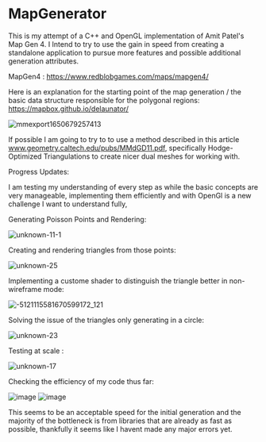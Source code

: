 # MapGenerator
This is my attempt of a C++ and OpenGL implementation of Amit Patel's Map Gen 4. I Intend to try to use the gain in speed from creating a standalone application to pursue more features and possible additional generation attributes.

MapGen4 : https://www.redblobgames.com/maps/mapgen4/

Here is an explanation for the starting point of the map generation / the basic data structure responsible for the polygonal regions:
https://mapbox.github.io/delaunator/




![mmexport1650679257413](https://user-images.githubusercontent.com/6415123/168144723-3bc0466c-2f56-4e9e-82c6-276859f281de.jpg)


If possible I am going to try to to use a method described in this article www.geometry.caltech.edu/pubs/MMdGD11.pdf, specifically Hodge-Optimized Triangulations to create nicer dual meshes for working with.

Progress Updates:

I am testing my understanding of every step as while the basic concepts are very manageable, implementing them efficiently and with OpenGl is a new challenge I want to understand fully,

Generating Poisson Points and Rendering:

![unknown-11-1](https://user-images.githubusercontent.com/6415123/168144964-81afd968-6a37-4ec6-9bc4-6bae63076d66.png)

Creating and rendering triangles from those points:

![unknown-25](https://user-images.githubusercontent.com/6415123/168145136-24fa533e-5746-479c-9b83-186d192a940b.png)

Implementing a custome shader to distinguish the triangle better in non-wireframe mode:

![-5121115581670599172_121](https://user-images.githubusercontent.com/6415123/168145300-4a447e6b-6a89-4b4e-b180-10a580872da7.jpg)

Solving the issue of the triangles only generating in a circle:

![unknown-23](https://user-images.githubusercontent.com/6415123/168145405-09c57bad-f148-4ad6-a7c4-92c3963d1d35.png)

Testing at scale :

![unknown-17](https://user-images.githubusercontent.com/6415123/168145476-9c0891cc-b605-4bf8-b449-bf960864bcb8.png)

Checking the efficiency of my code thus far:

![image](https://user-images.githubusercontent.com/6415123/168146632-eba7a0d3-5fe9-4913-b7e0-7e3d7cbaf3ea.png)
![image](https://user-images.githubusercontent.com/6415123/168147152-7c552a09-c79a-4e9e-bf31-3735c10ed5f1.png)

This seems to be an acceptable speed for the initial generation and the majority of the bottleneck is from libraries that are already as fast as possible, thankfully it seems like I havent made any major errors yet.
